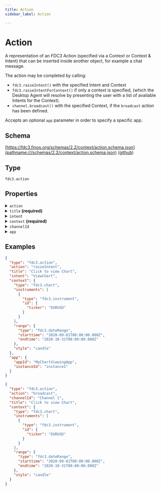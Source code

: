 ```yaml
---
title: Action
sidebar_label: Action

---
```


# Action

A representation of an FDC3 Action (specified via a Context or Context & Intent) that can be inserted inside another object, for example a chat message.

The action may be completed by calling:
- `fdc3.raiseIntent()` with the specified Intent and Context
- `fdc3.raiseIntentForContext()` if only a context is specified, (which the Desktop Agent will resolve by presenting the user with a list of available Intents for the Context).
- `channel.broadcast()` with the specified Context, if the `broadcast` action has been defined.

Accepts an optional `app` parameter in order to specify a specific app.

## Schema

[https://fdc3.finos.org/schemas/2.2/context/action.schema.json](pathname:///schemas/2.2/context/action.schema.json) ([github](https://github.com/finos/FDC3/tree/main/packages/fdc3-context/schemas/context/action.schema.json))

## Type

`fdc3.action`

## Properties

<details>
  <summary><code>action</code></summary>

**type**: `string` with values:
- `broadcast`,
- `raiseIntent`

The **action** field indicates the type of action:
- **raiseIntent** :  If no action or `raiseIntent` is specified, then `fdc3.raiseIntent` or `fdc3.raiseIntentForContext` will be called with the specified context (and intent if given).
- **broadcast** : If `broadcast` and a `channelId` are specified then `fdc3.getOrCreateChannel(channelId)` is called to retrieve the channel and broadcast the context to it with `channel.broadcast(context)`. If no `channelId` has been specified, the context should be broadcast to the current channel (`fdc3.broadcast()`)

</details>

<details>
  <summary><code>title</code> <strong>(required)</strong></summary>

**type**: `string`

A human readable display name for the action

</details>

<details>
  <summary><code>intent</code></summary>

**type**: `string`

Optional Intent to raise to perform the actions. Should reference an intent type name, such as those defined in the FDC3 Standard. If intent is not set then `fdc3.raiseIntentForContext` should be used to perform the action as this will usually allow the user to choose the intent to raise.

</details>

<details>
  <summary><code>context</code> <strong>(required)</strong></summary>

**type**: [Context](/docs/next/context/spec#the-context-interface)


A context object with which the action will be performed

</details>

<details>
  <summary><code>channelId</code></summary>

**type**: `string`

Optional channel on which to broadcast the context. The `channelId` property is ignored unless the `action` is broadcast.

</details>

<details>
  <summary><code>app</code></summary>

**type**: api/AppIdentifier

An optional target application identifier that should perform the action. The `app` property is ignored unless the action is raiseIntent.

</details>

## Examples

```json
{
  "type": "fdc3.action",
  "action": "raiseIntent",
  "title": "Click to view Chart",
  "intent": "ViewChart",
  "context": {
    "type": "fdc3.chart",
    "instruments": [
      {
        "type": "fdc3.instrument",
        "id": {
          "ticker": "EURUSD"
        }
      }
    ],
    "range": {
      "type": "fdc3.dateRange",
      "starttime": "2020-09-01T08:00:00.000Z",
      "endtime": "2020-10-31T08:00:00.000Z"
    },
    "style": "candle"
  },
  "app": {
    "appId": "MyChartViewingApp",
    "instanceId": "instance1"
  }
}
```

```json
{
  "type": "fdc3.action",
  "action": "broadcast",
  "channelId": "Channel 1",
  "title": "Click to view Chart",
  "context": {
    "type": "fdc3.chart",
    "instruments": [
      {
        "type": "fdc3.instrument",
        "id": {
          "ticker": "EURUSD"
        }
      }
    ],
    "range": {
      "type": "fdc3.dateRange",
      "starttime": "2020-09-01T08:00:00.000Z",
      "endtime": "2020-10-31T08:00:00.000Z"
    },
    "style": "candle"
  }
}
```

